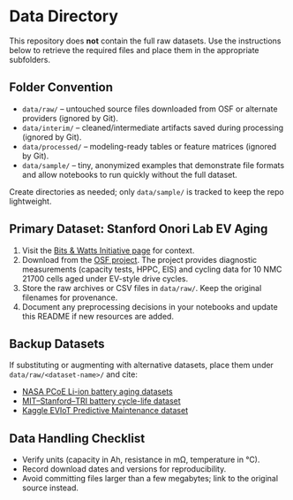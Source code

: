 # Data Directory

This repository does **not** contain the full raw datasets. Use the instructions below to retrieve the required files and place them in the appropriate subfolders.

## Folder Convention
- `data/raw/` – untouched source files downloaded from OSF or alternate providers (ignored by Git).
- `data/interim/` – cleaned/intermediate artifacts saved during processing (ignored by Git).
- `data/processed/` – modeling-ready tables or feature matrices (ignored by Git).
- `data/sample/` – tiny, anonymized examples that demonstrate file formats and allow notebooks to run quickly without the full dataset.

Create directories as needed; only `data/sample/` is tracked to keep the repo lightweight.

## Primary Dataset: Stanford Onori Lab EV Aging
1. Visit the [Bits & Watts Initiative page](https://bitsandwatts.stanford.edu/publications/journal-article/lithium-ion-battery-aging-dataset-based-electric-vehicle-real-driving) for context.
2. Download from the [OSF project](https://osf.io/qsabn/?view_only=2a03b6c78ef14922a3e244f3d549de78). The project provides diagnostic measurements (capacity tests, HPPC, EIS) and cycling data for 10 NMC 21700 cells aged under EV-style drive cycles.
3. Store the raw archives or CSV files in `data/raw/`. Keep the original filenames for provenance.
4. Document any preprocessing decisions in your notebooks and update this README if new resources are added.

## Backup Datasets
If substituting or augmenting with alternative datasets, place them under `data/raw/<dataset-name>/` and cite:
- [NASA PCoE Li-ion battery aging datasets](https://data.nasa.gov/dataset/li-ion-battery-aging-datasets)
- [MIT–Stanford–TRI battery cycle-life dataset](https://www.tri.global/research/data-driven-prediction-battery-cycle-life-capacity-degradation)
- [Kaggle EVIoT Predictive Maintenance dataset](https://www.kaggle.com/datasets/datasetengineer/eviot-predictivemaint-dataset)

## Data Handling Checklist
- Verify units (capacity in Ah, resistance in mΩ, temperature in °C).
- Record download dates and versions for reproducibility.
- Avoid committing files larger than a few megabytes; link to the original source instead.
